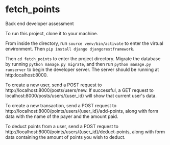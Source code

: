 # fetch_points
Back end developer assessment

To run this project, clone it to your machine.

From inside the directory, run `source venv/bin/activate` to enter the virtual environment. Then `pip install django djangorestframework`.

Then `cd fetch_points` to enter the project directory. Migrate the database by running `python manage.py migrate`, and then run `python manage.py runserver` to begin the developer server. The server should be running at http:localhost:8000.

To create a new user, send a POST request to http://localhost:8000/posts/users/new. If successful, a GET request to localhost:8000/posts/users/{user_id} will show that current user's data.

To create a new transaction, send a POST request to http://localhost:8000/points/users/{user_id}/add-points, along with form data with the name of the payer and the amount paid.

To deduct points from a user, send a POST request to http://localhost:8000/points/users/{user_id}/deduct-points, along with form data containing the amount of points you wish to deduct.
